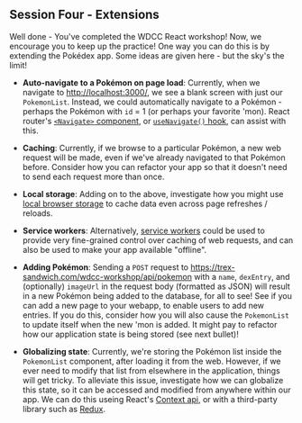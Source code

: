## Session Four - Extensions
Well done - You've completed the WDCC React workshop! Now, we encourage you to keep up the practice! One way you can do this is by extending the Pokédex app. Some ideas are given here - but the sky's the limit!

- **Auto-navigate to a Pokémon on page load**: Currently, when we navigate to <http://localhost:3000/>, we see a blank screen with just our `PokemonList`. Instead, we could automatically navigate to a Pokémon - perhaps the Pokémon with `id` = 1 (or perhaps your favorite 'mon). React router's [`<Navigate>` component](https://reactrouter.com/docs/en/v6/components/navigate), or [`useNavigate()` hook](https://reactrouter.com/docs/en/v6/hooks/use-navigate), can assist with this.

- **Caching**: Currently, if we browse to a particular Pokémon, a new web request will be made, even if we've already navigated to that Pokémon before. Consider how you can refactor your app so that it doesn't need to send each request more than once.

- **Local storage**: Adding on to the above, investigate how you might use [local browser storage](https://developer.mozilla.org/en-US/docs/Web/API/Window/localStorage) to cache data even across page refreshes / reloads.

- **Service workers**: Alternatively, [service workers](https://developers.google.com/web/tools/workbox) could be used to provide very fine-grained control over caching of web requests, and can also be used to make your app available "offline".

- **Adding Pokémon**: Sending a `POST` request to <https://trex-sandwich.com/wdcc-workshop/api/pokemon> with a `name`, `dexEntry`, and (optionally) `imageUrl` in the request body (formatted as JSON) will result in a new Pokémon being added to the database, for all to see! See if you can add a new page to your webapp, to enable users to add new entries. If you do this, consider how you will also cause the `PokemonList` to update itself when the new 'mon is added. It might pay to refactor how our application state is being stored (see next bullet)!

- **Globalizing state**: Currently, we're storing the Pokémon list inside the `PokemonList` component, after loading it from the web. However, if we ever need to modify that list from elsewhere in the application, things will get tricky. To alleviate this issue, investigate how we can globalize this state, so it can be accessed and modified from anywhere within our app. We can do this useing React's [Context api](https://reactjs.org/docs/context.html), or with a third-party library such as [Redux](https://redux.js.org/).